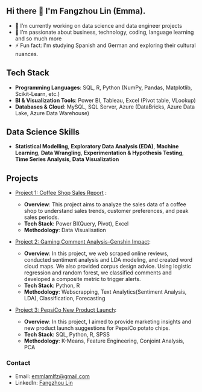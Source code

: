 ## Hi there 👋 I'm Fangzhou Lin (Emma).

- 🔭 I’m currently working on data science and data engineer projects 
- 🌱 I’m passionate about business, technology, coding, language learning and so much more
- ⚡ Fun fact: I'm studying Spanish and German and exploring their cultural nuances.

## Tech Stack

- **Programming Languages**: SQL, R, Python (NumPy, Pandas, Matplotlib, Scikit-Learn, etc.)
- **BI & Visualization Tools**: Power BI, Tableau, Excel (Pivot table, VLookup)
- **Databases & Cloud**: MySQL, SQL Server, Azure (DataBricks, Azure Data Lake, Azure Data Warehouse)

## Data Science Skills

- **Statistical Modelling**, **Exploratory Data Analysis (EDA)**, **Machine Learning**, **Data Wrangling**, **Experimentation & Hypothesis Testing**, **Time Series Analysis**, **Data Visualization**

## Projects

- [Project 1: Coffee Shop Sales Report](https://github.com/Emmalamlfz/Coffee-Shop-Sales-Report) :
  - **Overview**: This project aims to analyze the sales data of a coffee shop to understand sales trends, customer preferences, and peak sales periods. 
  - **Tech Stack**: Power BI(Query, Pivot), Excel
  - **Methodology**: Data Visualisation

- [Project 2: Gaming Comment Analysis-Genshin Impact](https://github.com/Emmalamlfz/Gaming-Comment-Analysis?tab=readme-ov-file): 
  - **Overview**: In this project, we web scraped online reviews, conducted sentiment analysis and LDA modeling, and created word cloud maps. We also provided corpus design advice. Using logistic regression and random forest, we classified comments and developed a composite metric to trigger alerts.
  - **Tech Stack**: Python, R
  - **Methodology**: Webscrapping, Text Analytics(Sentiment Analysis, LDA), Classification, Forecasting

- [Project 3: PepsiCo New Product Launch](https://github.com/Emmalamlfz/PepsiCo-New-Product-Launch):
  - **Overview**: In this project, I aimed to provide marketing insights and new product launch suggestions for PepsiCo potato chips.
  - **Tech Stack**: SQL, Python, R, SPSS
  - **Methodology**: K-Means, Feature Engineering, Conjoint Analysis, PCA








### Contact

- Email: emmlamlfz@gmail.com
- LinkedIn: [Fangzhou Lin]([https://www.linkedin.com/in/fangzhoulin/])



<!--
**Emmalamlfz/Emmalamlfz** is a ✨ _special_ ✨ repository because its `README.md` (this file) appears on your GitHub profile.

Here are some ideas to get you started:

- 🔭 I’m currently working on ...
- 🌱 I’m currently learning ...
- 👯 I’m looking to collaborate on ...
- 🤔 I’m looking for help with ...
- 💬 Ask me about ...
- 📫 How to reach me: ...
- 😄 Pronouns: ...
- ⚡ Fun fact: ...
-->
